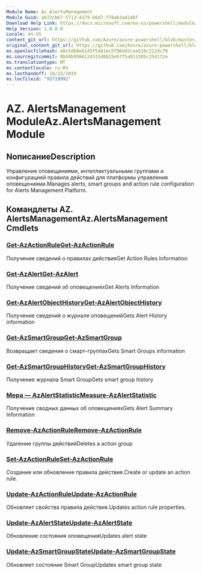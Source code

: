 ```yaml
---
Module Name: Az.AlertsManagement
Module Guid: ab73cb67-5713-4179-b6d7-f76ab3ad148f
Download Help Link: https://docs.microsoft.com/en-us/powershell/module/az.alertsmanagement
Help Version: 1.0.0.0
Locale: en-US
content_git_url: https://github.com/Azure/azure-powershell/blob/master/src/AlertsManagement/AlertsManagement/help/Az.AlertsManagement.md
original_content_git_url: https://github.com/Azure/azure-powershell/blob/master/src/AlertsManagement/AlertsManagement/help/Az.AlertsManagement.md
ms.openlocfilehash: e8c5db8e6145f5d41ec5f96dd2cea510c212dc70
ms.sourcegitcommit: 0b94b9566124331d0b15eb7f5a811305c254172e
ms.translationtype: MT
ms.contentlocale: ru-RU
ms.lasthandoff: 10/15/2019
ms.locfileid: "93719992"
---
```

# <span data-ttu-id="9e6b5-101">AZ. AlertsManagement Module</span><span class="sxs-lookup"><span data-stu-id="9e6b5-101">Az.AlertsManagement Module</span></span>
## <span data-ttu-id="9e6b5-102">Nописание</span><span class="sxs-lookup"><span data-stu-id="9e6b5-102">Description</span></span>
<span data-ttu-id="9e6b5-103">Управление оповещениями, интеллектуальными группами и конфигурацией правила действий для платформы управления оповещениями.</span><span class="sxs-lookup"><span data-stu-id="9e6b5-103">Manages alerts, smart groups and action rule configuration for Alerts Management Platform.</span></span>

## <span data-ttu-id="9e6b5-104">Командлеты AZ. AlertsManagement</span><span class="sxs-lookup"><span data-stu-id="9e6b5-104">Az.AlertsManagement Cmdlets</span></span>
### [<span data-ttu-id="9e6b5-105">Get-AzActionRule</span><span class="sxs-lookup"><span data-stu-id="9e6b5-105">Get-AzActionRule</span></span>](Get-AzActionRule.md)
<span data-ttu-id="9e6b5-106">Получение сведений о правилах действия</span><span class="sxs-lookup"><span data-stu-id="9e6b5-106">Get Action Rules Information</span></span>

### [<span data-ttu-id="9e6b5-107">Get-AzAlert</span><span class="sxs-lookup"><span data-stu-id="9e6b5-107">Get-AzAlert</span></span>](Get-AzAlert.md)
<span data-ttu-id="9e6b5-108">Получение сведений об оповещениях</span><span class="sxs-lookup"><span data-stu-id="9e6b5-108">Get Alerts Information</span></span>

### [<span data-ttu-id="9e6b5-109">Get-AzAlertObjectHistory</span><span class="sxs-lookup"><span data-stu-id="9e6b5-109">Get-AzAlertObjectHistory</span></span>](Get-AzAlertObjectHistory.md)
<span data-ttu-id="9e6b5-110">Получение сведений о журнале оповещений</span><span class="sxs-lookup"><span data-stu-id="9e6b5-110">Gets Alert History information</span></span>

### [<span data-ttu-id="9e6b5-111">Get-AzSmartGroup</span><span class="sxs-lookup"><span data-stu-id="9e6b5-111">Get-AzSmartGroup</span></span>](Get-AzSmartGroup.md)
<span data-ttu-id="9e6b5-112">Возвращает сведения о смарт-группах</span><span class="sxs-lookup"><span data-stu-id="9e6b5-112">Gets Smart Groups information</span></span>

### [<span data-ttu-id="9e6b5-113">Get-AzSmartGroupHistory</span><span class="sxs-lookup"><span data-stu-id="9e6b5-113">Get-AzSmartGroupHistory</span></span>](Get-AzSmartGroupHistory.md)
<span data-ttu-id="9e6b5-114">Получение журнала Smart Group</span><span class="sxs-lookup"><span data-stu-id="9e6b5-114">Gets smart group history</span></span>

### [<span data-ttu-id="9e6b5-115">Мера — AzAlertStatistic</span><span class="sxs-lookup"><span data-stu-id="9e6b5-115">Measure-AzAlertStatistic</span></span>](Measure-AzAlertStatistic.md)
<span data-ttu-id="9e6b5-116">Получение сводных данных об оповещениях</span><span class="sxs-lookup"><span data-stu-id="9e6b5-116">Gets Alert Summary Information</span></span>

### [<span data-ttu-id="9e6b5-117">Remove-AzActionRule</span><span class="sxs-lookup"><span data-stu-id="9e6b5-117">Remove-AzActionRule</span></span>](Remove-AzActionRule.md)
<span data-ttu-id="9e6b5-118">Удаление группы действий</span><span class="sxs-lookup"><span data-stu-id="9e6b5-118">Deletes a action group</span></span>

### [<span data-ttu-id="9e6b5-119">Set-AzActionRule</span><span class="sxs-lookup"><span data-stu-id="9e6b5-119">Set-AzActionRule</span></span>](Set-AzActionRule.md)
<span data-ttu-id="9e6b5-120">Создание или обновление правила действия.</span><span class="sxs-lookup"><span data-stu-id="9e6b5-120">Create or update an action rule.</span></span>

### [<span data-ttu-id="9e6b5-121">Update-AzActionRule</span><span class="sxs-lookup"><span data-stu-id="9e6b5-121">Update-AzActionRule</span></span>](Update-AzActionRule.md)
<span data-ttu-id="9e6b5-122">Обновляет свойства правила действия.</span><span class="sxs-lookup"><span data-stu-id="9e6b5-122">Updates action rule properties.</span></span>

### [<span data-ttu-id="9e6b5-123">Update-AzAlertState</span><span class="sxs-lookup"><span data-stu-id="9e6b5-123">Update-AzAlertState</span></span>](Update-AzAlertState.md)
<span data-ttu-id="9e6b5-124">Обновление состояния оповещения</span><span class="sxs-lookup"><span data-stu-id="9e6b5-124">Updates alert state</span></span>

### [<span data-ttu-id="9e6b5-125">Update-AzSmartGroupState</span><span class="sxs-lookup"><span data-stu-id="9e6b5-125">Update-AzSmartGroupState</span></span>](Update-AzSmartGroupState.md)
<span data-ttu-id="9e6b5-126">Обновляет состояние Smart Group</span><span class="sxs-lookup"><span data-stu-id="9e6b5-126">Updates smart group state</span></span>

